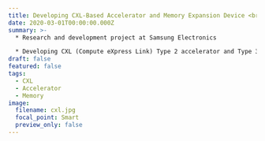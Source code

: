 ```yaml
---
title: Developing CXL-Based Accelerator and Memory Expansion Device <br> (2020.03 - 2020.08)
date: 2020-03-01T00:00:00.000Z
summary: >-
  * Research and development project at Samsung Electronics

  * D﻿eveloping CXL (Compute eXpress Link) Type 2 accelerator and Type 3 memory expansion device by leveraging NAND flash
draft: false
featured: false
tags:
  - CXL
  - Accelerator
  - Memory
image:
  filename: cxl.jpg
  focal_point: Smart
  preview_only: false
---
```

